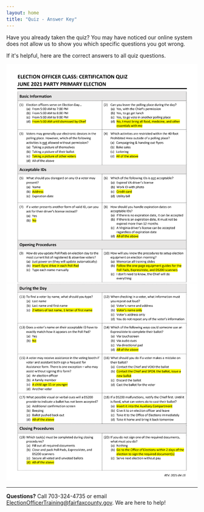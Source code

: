 ```yaml
---
layout: home
title: "Quiz - Answer Key"
---
```


Have you already taken the quiz? You may have noticed our online system does not allow us to show you which specific questions you got wrong.

If it's helpful, here are the correct answers to all quiz questions.

<img src="./quiz-answers-1.png">
<img src="./quiz-answers-2.png">

---

**Questions?** Call 703-324-4735 or email ElectionOfficerTraining@fairfaxcounty.gov. We are here to help!